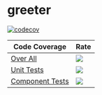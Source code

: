 # greeter

[![codecov](https://codecov.io/gh/itaymizsap/greeter/branch/main/graph/badge.svg?token=Q70LJR80MR)](https://codecov.io/gh/itaymizsap/greeter)

| Code Coverage | Rate |
|---|---|
| [Over All](https://codecov.io/gh/itaymizsap/greeter)  | ![](https://codecov.io/gh/itaymizsap/greeter/graph/badge.svg) |
| [Unit Tests](https://codecov.io/gh/itaymizsap/greeter) | ![](https://codecov.io/gh/itaymizsap/greeter/graph/badge.svg?flag=unit-tests) |
| [Component Tests](https://codecov.io/gh/itaymizsap/greeter) |![](https://codecov.io/gh/itaymizsap/greeter/graph/badge.svg?flag=component-tests) |
